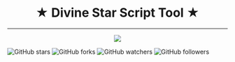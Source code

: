 <h1 align="center">
 &#9733; Divine Star Script Tool &#9733;
</h1>

---

<p align="center">
<img src="https://divinestarapparel.com/wp-content/uploads/2021/02/logo-small.png"/>
</p>


![GitHub stars](https://img.shields.io/github/stars/lucasdamianjohnson/DivineStarScriptTool?style=social)
![GitHub forks](https://img.shields.io/github/forks/lucasdamianjohnson/DivineStarScriptToolY?style=social)
![GitHub watchers](https://img.shields.io/github/watchers/lucasdamianjohnson/DivineStarScriptToolY?style=social)
![GitHub followers](https://img.shields.io/github/followers/lucasdamianjohnson?style=social)
